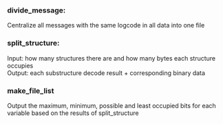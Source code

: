 ### divide_message: 
Centralize all messages with the same logcode in all data into one file  
### split_structure:  
Input: how many structures there are and how many bytes each structure occupies  
Output: each substructure decode result + corresponding binary data
### make_file_list
Output the maximum, minimum, possible and least occupied bits for each variable based on the results of split_structure